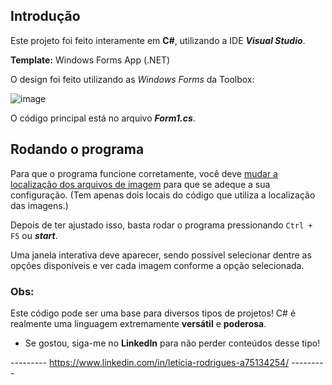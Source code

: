 ## Introdução

Este projeto foi feito interamente em **C#**, utilizando a IDE ***Visual Studio***.

**Template:** Windows Forms App (.NET)

O design foi feito utilizando as _Windows Forms_ da Toolbox:

![image](https://github.com/LeRodrigues2005/visualizador-de-produtos/assets/97632543/d808f1fa-98a0-4aaf-ab07-1e519b2982cf)

O código principal está no arquivo ***Form1.cs***.

## Rodando o programa

Para que o programa funcione corretamente, você deve <u>mudar a localização dos arquivos de imagem</u> para que se adeque a sua configuração. (Tem apenas dois locais do código que utiliza a localização das imagens.)

Depois de ter ajustado isso, basta rodar o programa pressionando ```Ctrl + F5``` ou ***start***.

Uma janela interativa deve aparecer, sendo possível selecionar dentre as opções disponíveis e ver cada imagem conforme a opção selecionada.

### Obs:

Este código pode ser uma base para diversos tipos de projetos! C# é realmente uma linguagem extremamente **versátil** e **poderosa**. 

- Se gostou, siga-me no **LinkedIn** para não perder conteúdos desse tipo!

--------- https://www.linkedin.com/in/letícia-rodrigues-a75134254/ ---------
